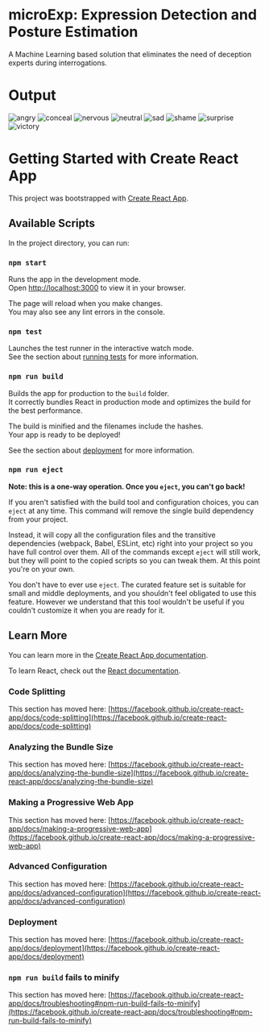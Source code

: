 # microExp: Expression Detection and Posture Estimation
A Machine Learning based solution that eliminates the need of deception experts during interrogations.

# Output
![angry](https://user-images.githubusercontent.com/52756604/149300985-ea7272f9-4214-4212-b4fc-d768a60f6736.jpg)
![conceal](https://user-images.githubusercontent.com/52756604/149300991-dc6e1dfa-8e89-4fa2-9875-4246836918c7.jpg)
![nervous](https://user-images.githubusercontent.com/52756604/149300995-03fb2de1-24d7-419d-a657-ddc2a5586cf4.jpg)
![neutral](https://user-images.githubusercontent.com/52756604/149300997-a1119605-e4ce-4f37-9701-7840ad255fbe.jpg)
![sad](https://user-images.githubusercontent.com/52756604/149301000-4a251971-d208-41ae-acf6-a87c14562823.jpg)
![shame](https://user-images.githubusercontent.com/52756604/149301002-101a12f1-5f72-4c13-82cf-1e8c229a0e64.jpg)
![surprise](https://user-images.githubusercontent.com/52756604/149301004-75adcdba-6c86-4e0f-b71d-9e1e347dc74e.jpg)
![victory](https://user-images.githubusercontent.com/52756604/149301006-ff0fd8da-121e-4463-8c12-b7129ce526c4.jpg)


# Getting Started with Create React App

This project was bootstrapped with [Create React App](https://github.com/facebook/create-react-app).

## Available Scripts

In the project directory, you can run:

### `npm start`

Runs the app in the development mode.\
Open [http://localhost:3000](http://localhost:3000) to view it in your browser.

The page will reload when you make changes.\
You may also see any lint errors in the console.

### `npm test`

Launches the test runner in the interactive watch mode.\
See the section about [running tests](https://facebook.github.io/create-react-app/docs/running-tests) for more information.

### `npm run build`

Builds the app for production to the `build` folder.\
It correctly bundles React in production mode and optimizes the build for the best performance.

The build is minified and the filenames include the hashes.\
Your app is ready to be deployed!

See the section about [deployment](https://facebook.github.io/create-react-app/docs/deployment) for more information.

### `npm run eject`

**Note: this is a one-way operation. Once you `eject`, you can't go back!**

If you aren't satisfied with the build tool and configuration choices, you can `eject` at any time. This command will remove the single build dependency from your project.

Instead, it will copy all the configuration files and the transitive dependencies (webpack, Babel, ESLint, etc) right into your project so you have full control over them. All of the commands except `eject` will still work, but they will point to the copied scripts so you can tweak them. At this point you're on your own.

You don't have to ever use `eject`. The curated feature set is suitable for small and middle deployments, and you shouldn't feel obligated to use this feature. However we understand that this tool wouldn't be useful if you couldn't customize it when you are ready for it.

## Learn More

You can learn more in the [Create React App documentation](https://facebook.github.io/create-react-app/docs/getting-started).

To learn React, check out the [React documentation](https://reactjs.org/).

### Code Splitting

This section has moved here: [https://facebook.github.io/create-react-app/docs/code-splitting](https://facebook.github.io/create-react-app/docs/code-splitting)

### Analyzing the Bundle Size

This section has moved here: [https://facebook.github.io/create-react-app/docs/analyzing-the-bundle-size](https://facebook.github.io/create-react-app/docs/analyzing-the-bundle-size)

### Making a Progressive Web App

This section has moved here: [https://facebook.github.io/create-react-app/docs/making-a-progressive-web-app](https://facebook.github.io/create-react-app/docs/making-a-progressive-web-app)

### Advanced Configuration

This section has moved here: [https://facebook.github.io/create-react-app/docs/advanced-configuration](https://facebook.github.io/create-react-app/docs/advanced-configuration)

### Deployment

This section has moved here: [https://facebook.github.io/create-react-app/docs/deployment](https://facebook.github.io/create-react-app/docs/deployment)

### `npm run build` fails to minify

This section has moved here: [https://facebook.github.io/create-react-app/docs/troubleshooting#npm-run-build-fails-to-minify](https://facebook.github.io/create-react-app/docs/troubleshooting#npm-run-build-fails-to-minify)
